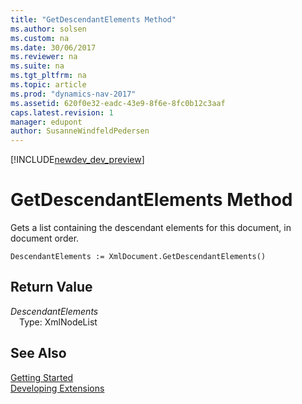 ```yaml
---
title: "GetDescendantElements Method"
ms.author: solsen
ms.custom: na
ms.date: 30/06/2017
ms.reviewer: na
ms.suite: na
ms.tgt_pltfrm: na
ms.topic: article
ms.prod: "dynamics-nav-2017"
ms.assetid: 620f0e32-eadc-43e9-8f6e-8fc0b12c3aaf
caps.latest.revision: 1
manager: edupont
author: SusanneWindfeldPedersen
---
```


[!INCLUDE[newdev_dev_preview](../includes/newdev_dev_preview.md)]

# GetDescendantElements Method
Gets a list containing the descendant elements for this document, in document order.  
```  
DescendantElements := XmlDocument.GetDescendantElements()  
```  
## Return Value
*DescendantElements*  
&emsp;Type: XmlNodeList  
  
## See Also
[Getting Started](../devenv-get-started.md)  
[Developing Extensions](../devenv-dev-overview.md)  
